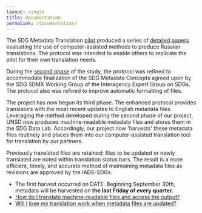```yaml
---
layout: single
title: Documentation
permalink: /documentation/
---
```


The SDG Metadata Translation [pilot](/sdg-metadata/pilot/) produced a series of [detailed papers](https://worldbank.github.io/sdg-metadata/pilot/documentation/) evaluating the use of computer-assisted methods to produce Russian translations. The protocol was intended to enable others to replicate the pilot for their own translation needs. 

During the [second phase](/sdg-metadata/phase_2/) of the study, the protocol was refined to accommodate finalization of the SDG Metadata Concepts agreed upon by the SDG SDMX Working Group of the Interagency Expert Group on SDGs. The protocol also was refined to improve automatic formatting of files.

The project has now begun its third phase. The enhanced protocol provides translators with the most recent updates to English metadata files. Leveraging the method developed during the second phase of our project, UNSD now produces machine-readable metadata files and stores them in the SDG Data Lab. Accordingly, our project now 'harvests' these metadata files routinely and places them into our computer-assisted translation tool for translation by our partners. 

Previously translated files are retained; files to be updated or newly translated are noted within translation status bars. The result is a more efficient, timely, and accurate method of maintaining metadata files as revisions are approved by the IAEG-SDGs.

* The first harvest occurred on DATE. Beginning September 30th, metadata will be harvested on **the last Friday of every quarter.**
* [How do I translate machine-readable files and access the output?](https://docs.google.com/document/d/1O2k7Gphah0KYXhVYsOQGWPb_TMyrOiCCzjjBsS0CNTQ/edit?usp=sharing)
* [Will I lose my translation work when metadata files are updated?](https://docs.google.com/document/d/1QuVISdsChNiPzPiXVzoUXPfsoHHaCadG_YmwS1K5sNg/edit?usp=sharing)
  
 

